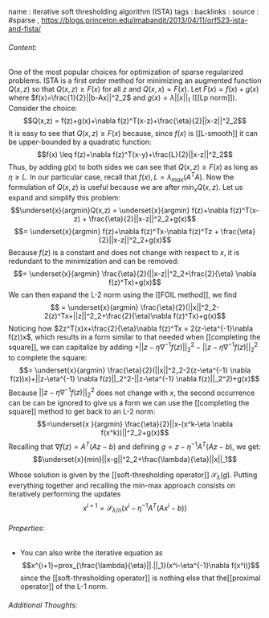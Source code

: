 name : iterative soft thresholding algorithm (ISTA)
tags : 
backlinks : 
source : #sparse , https://blogs.princeton.edu/imabandit/2013/04/11/orf523-ista-and-fista/

###### Content:
One of the most popular choices for optimization of sparse regularized problems. ISTA is a first order method for minimizing an augmented function $Q(x,z)$ so that $Q(x,z) \geq F(x)$ for all $z$ and $Q(x,x)=F(x)$. Let $F(x) = f(x)+g(x)$ where $f(x)=\frac{1}{2}||b-Ax||^2_2$ and $g(x) = \lambda ||x||_1$ ([[Lp norm]]). Consider the choice:
$$Q(x,z) = f(z)+g(x)+\nabla f(z)^T(x-z)+\frac{\eta}{2}||x-z||^2_2$$
It is easy to see that $Q(x,z) \geq F(x)$ because, since $f(x)$ is [[L-smooth]] it can be upper-bounded by a quadratic function:
$$f(x) \leq f(z)+\nabla f(z)^T(x-y)+\frac{L}{2}||x-z||^2_2$$
Thus, by adding $g(x)$ to both sides we can see that $Q(x,z) \geq F(x)$ as long as $\eta \geq L$. In our particular case, recall that $f(x), L= \lambda_{max}(A^TA)$. Now the formulation of $Q(x,z)$ is useful because we are after $min_xQ(x,z)$. Let us expand and simplify this problem:
$$\underset{x}{argmin}Q(x,z) = \underset{x}{argmin} f(z)+\nabla f(z)^T(x-z) + \frac{\eta}{2}||x-z||^2_2+g(x)$$
$$= \underset{x}{argmin} f(z)+\nabla f(z)^Tx-\nabla f(z)^Tz + \frac{\eta}{2}||x-z||^2_2+g(x)$$
Because $f(z)$ is a constant and does not change with respect to $x$, it is redundant to the minimization and can be removed:
$$= \underset{x}{argmin} \frac{\eta}{2}(||x-z||^2_2+\frac{2}{\eta} \nabla f(z)^Tx)+g(x)$$
We can then expand the L-2 norm using the [[FOIL method]], we find
$$ = \underset{x}{argmin} \frac{\eta}{2}(||x||^2_2-2(z)^Tx+||z||^2_2+\frac{2}{\eta}\nabla f(z)^Tx)+g(x)$$
Noticing how $2z^T(x)x+\frac{2}{\eta}\nabla f(z)^Tx = 2(z-\eta^{-1}\nabla f(z))x$, which results in a form similar to that needed when [[completing the square]], we can capitalize by adding $+||z-\eta \nabla^{-1} f(z)||_2^2-||z-\eta \nabla^{-1} f(z)||_2^2$ to complete the square:
$$= \underset{x}{argmin} \frac{\eta}{2}(||x||^2_2-2(z-\eta^{-1} \nabla f(z))x)+||z-\eta^{-1} \nabla f(z)||_2^2-||z-\eta^{-1} \nabla f(z)||_2^2)+g(x)$$
Because $||z-\eta \nabla^{-1} f(z)||_2^2$ does not change with $x$,  the second occurrence can be can be ignored to give us a form we can use the [[completing the square]] method to get back to an L-2 norm:
$$=\underset{x }{argmin} \frac{\eta}{2}||x-(x^k-\eta \nabla f(x^k))||^2_2+g(x)$$
Recalling that $\nabla f(z) = A^T(Az-b)$ and defining $g=z-\eta^{-1}A^T(Az-b)$, we get: $$\underset{x}{min}||x-g||^2_2+\frac{\lambda}{\eta}||x||_1$$

Whose solution is given by the [[soft-thresholding operator]] $\mathcal{S}_\lambda(g)$. Putting everything together and recalling the min-max approach consists on iteratively performing the updates $$x^{i+1} = \mathcal{S}_{\lambda/n}(x^i- \eta^{-1}A^T(Ax^i-b))$$

###### Properties:
- You can also write the iterative equation as $$x^{i+1}=prox_{\frac{\lambda}{\eta}||.||_1}(x^i-\eta^{-1}\nabla f(x^i))$$ since the [[soft-thresholding operator]] is nothing else that the[[proximal operator]] of the L-1 norm.

###### Additional Thoughts:
